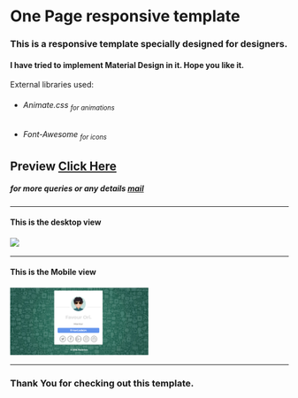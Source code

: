 # One Page responsive template
<h3>This is a responsive template specially designed for designers.</h3>
<h4>I have tried to implement Material Design in it. Hope you like it.</h4>
<p> External libraries used:
<ul>
<li><h6>Animate.css <sub>for animations</sub></h6></li>
<li><h6>Font-Awesome <sub>for icons</sub></h6></li>
</ul>
</p>
<h2>Preview <a href="http://www.shrinathnayak.in"> Click Here</a></h2>
<h5>for more queries or any details <a href="mailto:shrinathnayak07@gmail.com">mail</a></h5><hr>
<h4>This is the desktop view<h4>
<img src="http://shrinathnayak.in/portfolio.png"><hr>
<h4>This is the Mobile view<h4>
<img src="screenshot.png" width="250px"><hr>
<h3>Thank You for checking out this template.</h3>
